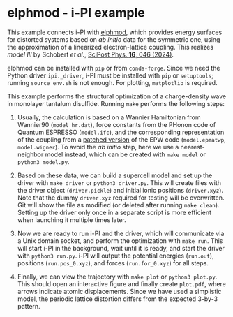 elphmod - i-PI example
======================

This example connects i-PI with [elphmod](https://github.com/janberges/elphmod),
which provides energy surfaces for distorted systems based on *ab initio* data
for the symmetric one, using the approximation of a linearized electron-lattice
coupling. This realizes *model III* by Schobert *et al.*, [SciPost Phys. **16**,
046 (2024)](https://doi.org/10.21468/SciPostPhys.16.2.046).

elphmod can be installed with `pip` or from `conda-forge`. Since we need the
Python driver `ipi._driver`, i-PI must be installed with `pip` or `setuptools`;
running `source env.sh` is not enough. For plotting, `matplotlib` is required.

This example performs the structural optimization of a charge-density wave in
monolayer tantalum disulfide. Running `make` performs the following steps:

1. Usually, the calculation is based on a Wannier Hamiltonian from Wannier90
   (`model_hr.dat`), force constants from the PHonon code of Quantum ESPRESSO
   (`model.ifc`), and the corresponding representation of the coupling from a
   [patched version](https://github.com/janberges/elphmod/tree/master/patches)
   of the EPW code (`model.epmatwp`, `model.wigner`). To avoid the *ab initio*
   step, here we use a nearest-neighbor model instead, which can be created with
   `make model` or `python3 model.py`.

2. Based on these data, we can build a supercell model and set up the driver
   with `make driver` or `python3 driver.py`. This will create files with the
   driver object (`driver.pickle`) and initial ionic positions (`driver.xyz`).
   Note that the dummy `driver.xyz` required for testing will be overwritten.
   Git will show the file as modified (or deleted after running `make clean`).
   Setting up the driver only once in a separate script is more efficient when
   launching it multiple times later.

3. Now we are ready to run i-PI and the driver, which will communicate via a
   Unix domain socket, and perform the optimization with `make run`. This will
   start i-PI in the background, wait until it is ready, and start the driver
   with `python3 run.py`. i-PI will output the potential energies (`run.out`),
   positions (`run.pos_0.xyz`), and forces (`run.for_0.xyz`) for all steps.

4. Finally, we can view the trajectory with `make plot` or `python3 plot.py`.
   This should open an interactive figure and finally create `plot.pdf`, where
   arrows indicate atomic displacements. Since we have used a simplistic model,
   the periodic lattice distortion differs from the expected 3-by-3 pattern.
